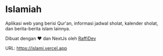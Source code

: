 # Islamiah

Aplikasi web yang berisi Qur'an, informasi jadwal sholat, kalender sholat, dan berita-berita islam lainnya.

Dibuat dengan ❤ dan NextJs oleh [RaffiDev](https://github.com/RaffiDev)

URL: <https://islami.vercel.app>
